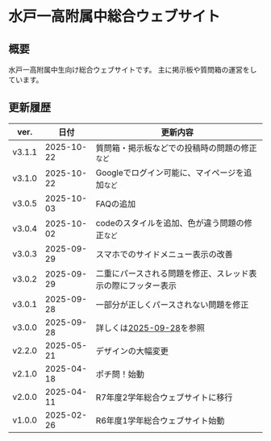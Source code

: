# 水戸一高附属中総合ウェブサイト

## 概要
水戸一高附属中生向け総合ウェブサイトです。
主に掲示板や質問箱の運営をしています。

## 更新履歴
| ver. | 日付 | 更新内容 |
|------|------|----------|
| v3.1.1 | 2025-10-22 | 質問箱・掲示板などでの投稿時の問題の修正<small>など</small>
| v3.1.0 | 2025-10-22 | Googleでログイン可能に、マイページを追加<small>など</small> |
| v3.0.5 | 2025-10-03 | FAQの追加 |
| v3.0.4 | 2025-10-02 | codeのスタイルを追加、色が違う問題の修正<small>など</small> |
| v3.0.3 | 2025-09-29 | スマホでのサイドメニュー表示の改善 |
| v3.0.2 | 2025-09-29 | 二重にパースされる問題を修正、スレッド表示の際にフッター表示 |
| v3.0.1 | 2025-09-28 | 一部分が正しくパースされない問題を修正 |
| v3.0.0 | 2025-09-28 | 詳しくは[2025-09-28](what's_new/2025-09-28.md)を参照 |
| v2.2.0 | 2025-05-21 | デザインの大幅変更 |
| v2.1.0 | 2025-04-18 | ポチ問！始動 |
| v2.0.0 | 2025-04-11 | R7年度2学年総合ウェブサイトに移行 |
| v1.0.0 | 2025-02-26 | R6年度1学年総合ウェブサイト始動 |